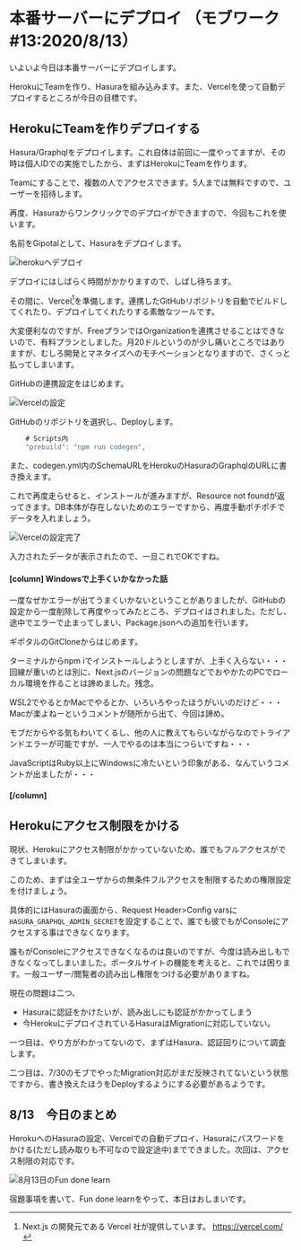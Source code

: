 # 本番サーバーにデプロイ （モブワーク#13:2020/8/13）

いよいよ今日は本番サーバーにデプロイします。

HerokuにTeamを作り、Hasuraを組み込みます。また、Vercelを使って自動デプロイするところが今日の目標です。

## HerokuにTeamを作りデプロイする

Hasura/Graphqlをデプロイします。これ自体は前回に一度やってますが、その時は個人IDでの実施でしたから、まずはHerokuにTeamを作ります。

Teamにすることで、複数の人でアクセスできます。5人までは無料ですので、ユーザーを招待します。

再度、Hasuraからワンクリックでのデプロイができますので、今回もこれを使います。

名前をGipotalとして、Hasuraをデプロイします。

![herokuへデプロイ](chap-mob-0813/heroku1.png?scale=0.8)

デプロイにはしばらく時間がかかりますので、しばし待ちます。

その間に、Vercel[^Vercel]を準備します。連携したGitHubリポジトリを自動でビルドしてくれたり、デプロイしてくれたりする素敵なツールです。

[^Vercel]: Next.js の開発元である Vercel 社が提供しています。 https://vercel.com/

大変便利なのですが、FreeプランではOrganizationを連携させることはできないので、有料プランとしました。月20ドルというのが少し痛いところではありますが、むしろ開発とマネタイズへのモチベーションとなりますので、さくっと払ってしまいます。

GitHubの連携設定をはじめます。

![Vercelの設定](chap-mob-0813/vercelSetting1.png?scale=0.5)

GitHubのリポジトリを選択し、Deployします。

```js package.json 
    # Scripts内
    "prebuild": "npm run codegen",
```

また、codegen.yml内のSchemaURLをHerokuのHasuraのGraphqlのURLに書き換えます。

これで再度走らせると、インストールが進みますが、Resource not foundが返ってきます。DB本体が存在しないためのエラーですから、再度手動ポチポチでデータを入れましょう。

![Vercelの設定完了](chap-mob-0813/verceldone.png?scale=0.8)

入力されたデータが表示されたので、一旦これでOKですね。

#### [column] Windowsで上手くいかなかった話

一度なぜかエラーが出てうまくいかないということがありましたが、GitHubの設定から一度削除して再度やってみたところ、デプロイはされました。ただし、途中でエラーで止まってしまい、Package.jsonへの追加を行います。

ギポタルのGitCloneからはじめます。

ターミナルからnpm iでインストールしようとしますが、上手く入らない・・・回線が重いのとは別に、Next.jsのバージョンの問題などでおやかたのPCでローカル環境を作ることは諦めました。残念。

WSL2でやるとかMacでやるとか、いろいろやったほうがいいのだけど・・・Macが楽よねーというコメントが随所から出て、今回は諦め。

モブだからやる気もわいてくるし、他の人に教えてもらいながらなのでトライアンドエラーが可能ですが、一人でやるのは本当につらいですね・・・

JavaScriptはRuby以上にWindowsに冷たいという印象がある、なんていうコメントが出ましたが・・・

#### [/column]

## Herokuにアクセス制限をかける

現状、Herokuにアクセス制限がかかっていないため、誰でもフルアクセスができてしまいます。

このため、まずは全ユーザからの無条件フルアクセスを制限するための権限設定を付けましょう。

具体的にはHasuraの画面から、Request Header>Config varsに`HASURA_GRAPHQL_ADMIN_SECRET`を設定することで、誰でも彼でもがConsoleにアクセスする事はできなくなります。

誰もがConsoleにアクセスできなくなるのは良いのですが、今度は読み出しもできなくなってしまいました。ポータルサイトの機能を考えると、これでは困ります。一般ユーザー/閲覧者の読み出し権限をつける必要がありますね。

現在の問題は二つ、

* Hasuraに認証をかけたいが、読み出しにも認証がかかってしまう
* 今HerokuにデプロイされているHasuraはMigrationに対応していない。

一つ目は、やり方がわかってないので、まずはHasura、認証回りについて調査します。

二つ目は、7/30のモブでやったMigration対応がまだ反映されてないという状態ですから、書き換えたほうをDeployするようにする必要があるようです。

## 8/13　今日のまとめ

HerokuへのHasuraの設定、Vercelでの自動デプロイ、Hasuraにパスワードをかける(ただし読み取りも不可なので設定途中)までできました。次回は、アクセス制限の対応です。

![8月13日のFun done learn](chap-mob-0813/0813_fundonelearn.png?scale=0.8)

宿題事項を書いて、Fun done learnをやって、本日はおしまいです。
